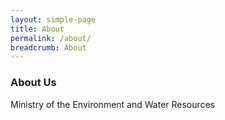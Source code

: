```yaml
---
layout: simple-page
title: About
permalink: /about/
breadcrumb: About
---
```


### **About Us**

Ministry of the Environment and Water Resources

